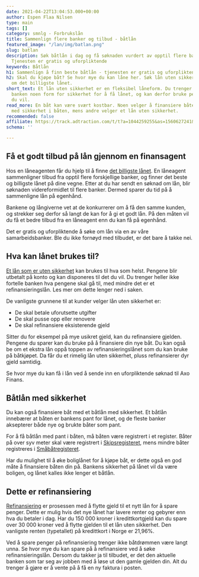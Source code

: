 ```yaml
---
date: 2021-04-22T13:04:53.000+00:00
author: Espen Flaa Nilsen
type: main
tags: []
category: smnlg - Forbrukslån
title: Sammenlign flere banker og tilbud - båtlån
featured_image: "/lan/img/batlan.png"
slug: batlan
description: Søk båtlån i dag og få søknaden vurdert av opptil flere banker og långivere.
  Tjenesten er gratis og uforpliktende
keywords: Båtlån
h1: Sammenlign å finn beste båtlån - tjenesten er gratis og uforpliktende
h2: Skal du kjøpe båt? Se hvor mye du kan låne her. Søk lån uten sikkerhet og få tilbud
  om det billigste lånet.
short_text: Et lån uten sikkerhet er en fleksibel låneform. Du trenger ikke tilby
  banken noen form for sikkerhet for å få lånet, og kan derfor bruke pengene til hva
  du vil.
read_more: En båt kan være svært kostbar. Noen velger å finansiere båten med et båtlån
  med sikkerhet i båten, mens andre velger et lån uten sikkerhet.
recommended: false
affiliate: https://track.adtraction.com/t/t?a=1044259255&as=1560627241&t=2&tk=1
schema: ''

---
```

## Få et godt tilbud på lån gjennom en finansagent

Hos en låneagenten får du hjelp til å finne [det billigste lånet](https://www.dagbladet.no/lan). En låneagent sammenligner tilbud fra opptil flere forskjellige banker, og finner det beste og billigste lånet på dine vegne. Etter at du har sendt en søknad om lån, blir søknaden videreformidlet til flere banker. Dermed sparer du tid på å sammenligne lån på egenhånd.

Bankene og långiverne vet at de konkurrerer om å få den samme kunden, og strekker seg derfor så langt de kan for å gi et godt lån. På den måten vil du få et bedre tilbud fra en låneagent enn du kan få på egenhånd.

Det er gratis og uforpliktende å søke om lån via en av våre samarbeidsbanker. Ble du ikke fornøyd med tilbudet, er det bare å takke nei.

## Hva kan lånet brukes til?

[Et lån som er uten sikkerhet](https://www.dagbladet.no/lan-uten-sikkerhet) kan brukes til hva som helst. Pengene blir utbetalt på konto og kan disponeres til det du vil. Du trenger heller ikke fortelle banken hva pengene skal gå til, med mindre det er et refinansieringslån. Les mer om dette lenger ned i saken.

De vanligste grunnene til at kunder velger lån uten sikkerhet er:

* De skal betale uforutsette utgifter
* De skal pusse opp eller renovere
* De skal refinansiere eksisterende gjeld

Sitter du for eksempel på mye usikret gjeld, kan du refinansiere gjelden. Pengene du sparer kan du bruke på å finansiere din nye båt. Du kan også be om et ekstra lån oppå toppen av refinansieringslånet som du kan bruke på båtkjøpet. Da får du et rimelig lån uten sikkerhet, pluss refinansierer dyr gjeld samtidig.

Se hvor mye du kan få i lån ved å sende inn en uforpliktende søknad til Axo Finans.

<content-btn text="SØK HER" :url="affiliate" rel="nofollow"></content-btn>

## Båtlån med sikkerhet

Du kan også finansiere båt med et båtlån med sikkerhet. Et båtlån innebærer at båten er bankens pant for lånet, og de fleste banker aksepterer både nye og brukte båter som pant.

For å få båtlån med pant i båten, må båten være registrert i et register. Båter på over syv meter skal være registrert i [Skipsregisteret](https://www.sdir.no/), mens mindre båter registreres i [Småbåtregisteret](https://sbr.rs.no/).

Har du mulighet til å øke boliglånet for å kjøpe båt, er dette også en god måte å finansiere båten din på. Bankens sikkerhet på lånet vil da være boligen, og lånet kalles ikke lenger et båtlån.

## Dette er refinansiering

[Refinansiering](https://www.dagbladet.no/refinansiering) er prosessen med å flytte gjeld til et nytt lån for å spare penger. Dette er mulig hvis det nye lånet har lavere renter og gebyrer enn hva du betaler i dag. Har du 150 000 kroner i kredittkortgjeld kan du spare over 30 000 kroner ved å flytte gjelden til et lån uten sikkerhet. Den vanligste renten (typetallet) på kredittkort i Norge er 21,96%.

Ved å spare penger på refinansiering trenger ikke båtdrømmen være langt unna. Se hvor mye du kan spare på å refinansiere ved å søke refinansieringslån. Dersom du takker ja til tilbudet, er det den aktuelle banken som tar seg av jobben med å løse ut den gamle gjelden din. Alt du trenger å gjøre er å vente på å få en ny faktura i posten.

<content-btn text="Søk båtlån her" :url="affiliate" rel="nofollow"></content-btn>